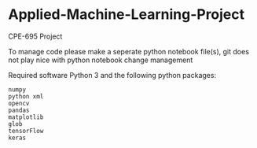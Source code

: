 # Applied-Machine-Learning-Project
CPE-695 Project

To manage code please make a seperate python notebook file(s), git does not play nice with python notebook change management 

Required software
Python 3 and the following python packages:
	
	
	numpy 
	python xml
	opencv
	pandas
	matplotlib
	glob
	tensorFlow
	keras


